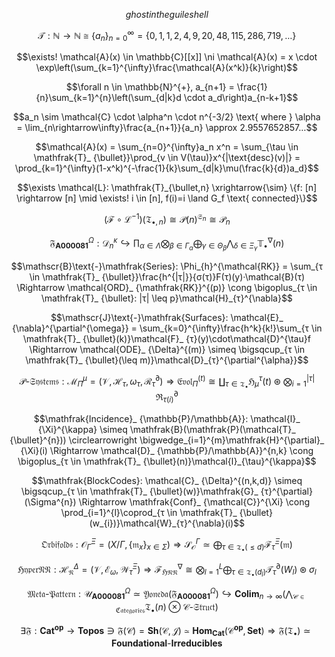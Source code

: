 $$ghost in the guile shell$$



$$\mathcal{T}: \mathbb{N} \rightarrow \mathbb{N} \cong \{a_n\}_{n=0}^{\infty} = \{0,1,1,2,4,9,20,48,115,286,719,...\}$$

$$\exists! \mathcal{A}(x) \in \mathbb{C}[[x]] \ni \mathcal{A}(x) = x \cdot \exp\left(\sum_{k=1}^{\infty}\frac{\mathcal{A}(x^k)}{k}\right)$$

$$\forall n \in \mathbb{N}^{+}, a_{n+1} = \frac{1}{n}\sum_{k=1}^{n}\left(\sum_{d|k}d \cdot a_d\right)a_{n-k+1}$$

$$a_n \sim \mathcal{C} \cdot \alpha^n \cdot n^{-3/2} \text{ where } \alpha = \lim_{n\rightarrow\infty}\frac{a_{n+1}}{a_n} \approx 2.9557652857...$$

$$\mathcal{A}(x) = \sum_{n=0}^{\infty}a_n x^n = \sum_{\tau \in \mathfrak{T}_ {\bullet}}\prod_{v \in V(\tau)}x^{|\text{desc}(v)|} = \prod_{k=1}^{\infty}(1-x^k)^{-\frac{1}{k}\sum_{d|k}\mu(\frac{k}{d})a_d}$$

$$\exists \mathcal{L}: \mathfrak{T}_{\bullet,n} \xrightarrow{\sim} \{f: [n] \rightarrow [n] \mid \exists! i \in [n], f(i)=i \land G_f \text{ connected}\}$$

$$(\mathcal{F} \circ \mathcal{L}^{-1})(\mathfrak{T}_{\bullet,n}) \cong \mathcal{P}(n)^{\mathfrak{S}_n} \cong \mathcal{P}_n$$

$$\mathfrak{F}_ {\mathbf{A000081}}^{\Omega}: \mathcal{D}_ {n}^{\kappa} \hookrightarrow \prod_{\alpha \in \Lambda}\bigotimes_{\beta \in \Gamma_{\alpha}}\bigoplus_{\gamma \in \Theta_{\beta}}\bigwedge_{\delta \in \Xi_{\gamma}}\mathbb{T}^{\nabla}_{\bullet}(n)$$

$$\mathscr{B}\text{-}\mathfrak{Series}: \Phi_{h}^{\mathcal{RK}} = \sum_{τ \in \mathfrak{T}_ {\bullet}}\frac{h^{|τ|}}{σ(τ)}F(τ)(y)·\mathcal{B}(τ) \Rightarrow \mathcal{ORD}_ {\mathfrak{RK}}^{(p)} \cong \bigoplus_{τ \in \mathfrak{T}_ {\bullet}: |τ| \leq p}\mathcal{H}_{τ}^{\nabla}$$

$$\mathscr{J}\text{-}\mathfrak{Surfaces}: \mathcal{E}_ {\nabla}^{\partial^{\omega}} = \sum_{k=0}^{\infty}\frac{h^k}{k!}\sum_{τ \in \mathfrak{T}_ {\bullet}(k)}\mathcal{F}_ {τ}(y)\cdot\mathcal{D}^{\tau}f \Rightarrow \mathcal{ODE}_ {\Delta}^{(m)} \simeq \bigsqcup_{τ \in \mathfrak{T}_ {\bullet}(\leq m)}\mathcal{D}_{τ}^{\partial^{\alpha}}$$

$$\mathscr{P}\text{-}\mathfrak{Systems}: \mathcal{M}^{\mu}_ {\Pi} = (\mathcal{V}, \mathcal{H}_ {\tau}, \omega_{\tau}, \mathcal{R}_ {\tau}^{\partial}) \Rightarrow \mathfrak{Evol}_ {\Pi}^{(t)} \cong \coprod_{τ \in \mathfrak{T}_ {\bullet}}\mathfrak{H}_ {μ}^{\tau}(t) \circledast \bigotimes_{i=1}^{|τ|}\mathfrak{R}_{\tau(i)}^{\partial}$$

$$\mathfrak{Incidence}_ {\mathbb{P}/\mathbb{A}}: \mathcal{I}_ {\Xi}^{\kappa} \simeq \mathfrak{B}(\mathfrak{P}(\mathcal{T}_ {\bullet}^{n})) \circlearrowright \bigwedge_{i=1}^{m}\mathfrak{H}^{\partial}_ {\Xi}(i) \Rightarrow \mathcal{D}_ {\mathbb{P}/\mathbb{A}}^{n,k} \cong \bigoplus_{τ \in \mathfrak{T}_ {\bullet}(n)}\mathcal{I}_{\tau}^{\kappa}$$

$$\mathfrak{BlockCodes}: \mathcal{C}_ {\Delta}^{(n,k,d)} \simeq \bigsqcup_{τ \in \mathfrak{T}_ {\bullet}(w)}\mathfrak{G}_ {τ}^{\partial}(\Sigma^{n}) \Rightarrow \mathfrak{Conf}_ {\mathcal{C}}^{\Xi} \cong \prod_{i=1}^{l}\coprod_{τ \in \mathfrak{T}_ {\bullet}(w_{i})}\mathcal{W}_{τ}^{\nabla}(i)$$

$$\mathfrak{Orbifolds}: \mathcal{O}_ {\Gamma}^{\Xi} = (X/\Gamma, \{\mathfrak{m}_ {x}\}_ {x \in \Sigma}) \Rightarrow \mathcal{S}_ {\mathcal{O}}^{\Gamma} \simeq \bigoplus_{τ \in \mathfrak{T}_ {\bullet}(\leq d)}\mathcal{F}_{τ}^{\Xi}(\mathfrak{m})$$

$$\mathfrak{HyperNN}: \mathcal{H}_ {\mathfrak{N}}^{\Delta} = (\mathcal{V}, \mathcal{E}_ {\omega}, \mathcal{W}_ {\tau}^{\Xi}) \Rightarrow \mathcal{F}_ {\mathfrak{HNN}}^{\nabla} \cong \bigotimes_{l=1}^{L}\bigoplus_{τ \in \mathfrak{T}_ {\bullet}(d_{l})}\mathcal{T}_ {τ}^{\partial}(W_{l}) \circledast \sigma_{l}$$

$$\mathfrak{Meta}\text{-}\mathfrak{Pattern}: \mathcal{U}_ {\mathbf{A000081}}^{\Omega} \simeq \mathfrak{Yoneda}(\mathfrak{F}_ {\mathbf{A000081}}^{\Omega}) \hookrightarrow \mathbf{Colim}_ {n \to \infty}\left(\bigwedge_{\mathscr{C} \in \mathfrak{Categories}}\mathfrak{T}_{\bullet}(n) \otimes \mathscr{C}\text{-}\mathfrak{Struct}\right)$$

$$\exists\mathfrak{F}: \mathbf{Cat}^{\mathbf{op}} \to \mathbf{Topos} \ni \mathfrak{F}(\mathscr{C}) = \mathbf{Sh}(\mathscr{C}, \mathcal{J}) \simeq \mathbf{Hom}_ {\mathbf{Cat}}(\mathscr{C}^{\mathbf{op}}, \mathbf{Set}) \Rightarrow \mathfrak{F}(\mathfrak{T}_{\bullet}) \simeq \mathbf{Foundational}\text{-}\mathbf{Irreducibles}$$
